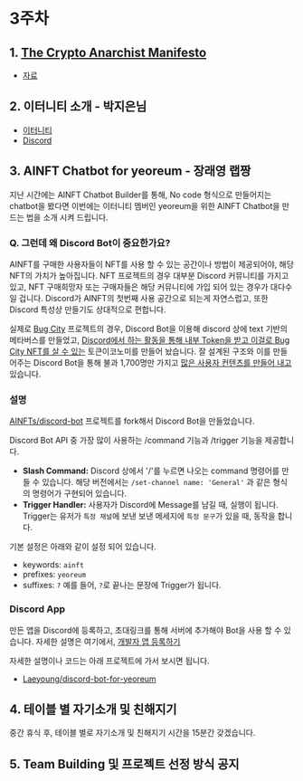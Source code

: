 # 3주차

## 1. [The Crypto Anarchist Manifesto](https://groups.csail.mit.edu/mac/classes/6.805/articles/crypto/cypherpunks/may-crypto-manifesto.html)

- [자료]()

## 2. 이터니티 소개 - 박지은님

- [이터니티](https://planet-aiia.com/)
- [Discord](https://discord.com/invite/9hrrUMfzpN)

## 3. AINFT Chatbot for yeoreum - 장래영 랩짱

지난 시간에는 AINFT Chatbot Builder를 통해, No code 형식으로 만들어지는 chatbot을 봤다면 이번에는 이터니티 멤버인 yeoreum을 위한 AINFT Chatbot을 만드는 법을 소개 시켜 드립니다.


### Q. 그런데 왜 Discord Bot이 중요한가요?

AINFT를 구매한 사용자들이 NFT를 사용 할 수 있는 공간이나 방법이 제공되어야, 해당 NFT의 가치가 높아집니다. NFT 프로젝트의 경우 대부분 Discord 커뮤니티를 가지고 있고, NFT 구매희망자 또는 구매자들은 해당 커뮤니티에 가입 되어 있는 경우가 대다수 일 겁니다. Discord가 AINFT의 첫번째 사용 공간으로 되는게 자연스럽고, 또한 Discord 특성상 만들기도 상대적으로 편합니다.

실제로 [Bug City](https://discord.gg/mcEczay4VQ) 프로젝트의 경우, Discord Bot을 이용해 discord 상에 text 기반의 메타버스를 만들었고, [Discord에서 하는 활동을 통해 내부 Token을 받고 이걸로 Bug City NFT를 살 수 있는](https://absorbed-boat-ff3.notion.site/2c7cbc1e7dbf46cabe388ec6cc341594) 토큰이코노미를 만들어 놨습니다. 잘 설계된 구조와 이를 만들어주는 Discord Bot을 통해 불과 1,700명만 가지고 [많은 사용자 컨텐츠를 만들어 내고](https://twitter.com/hashtag/bugcity?src=hashtag_click&f=live) 있습니다.

### 설명

[AINFTs/discord-bot](https://github.com/AINFTs/discord-bot) 프로젝트를 fork해서 Discord Bot을 만들었습니다.

Discord Bot API 중 가장 많이 사용하는 /command 기능과 /trigger 기능을 제공합니다.

- **Slash Command:** Discord 상에서 '/'를 누르면 나오는 command 명령어를 만들 수 있습니다. 해당 버전에서는 `/set-channel name: 'General'` 과 같은 형식의 명령어가 구현되어 있습니다.
- **Trigger Handler:** 사용자가 Discord에 Message를 남길 때, 실행이 됩니다. Trigger는 유저가 `특정 채널`에 보낸 보낸 메세지에 `특정 문구`가 있을 때, 동작을 합니다.

기본 설정은 아래와 같이 설정 되어 있습니다.
- keywords: `ainft`
- prefixes: `yeoreum`
- suffixes: `?`
예를 들어, `?`로 끝나는 문장에 Trigger가 됩니다.

### Discord App

만든 앱을 Discord에 등록하고, 초대링크를 통해 서버에 추가해야 Bot을 사용 할 수 있습니다. 자세한 설명은 여기에서, [개발자 앱 등록하기](https://blog.naver.com/wpdus2694/221192640522)

자세한 설명이나 코드는 아래 프로젝트에 가서 보시면 됩니다.
- [Laeyoung/discord-bot-for-yeoreum](https://github.com/Laeyoung/discord-bot-for-yeoreum)

## 4. 테이블 별 자기소개 및 친해지기

중간 휴식 후, 테이블 별로 자기소개 및 친해지기 시간을 15분간 갖겠습니다.

## 5. Team Building 및 프로젝트 선정 방식 공지

